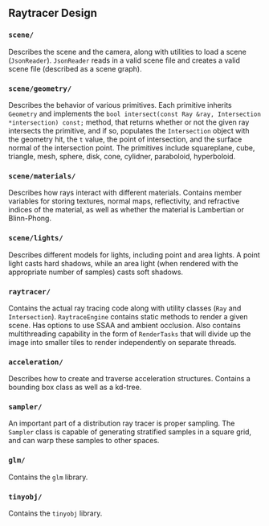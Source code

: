 ## Raytracer Design
### `scene/`
Describes the scene and the camera, along with utilities to load a scene (`JsonReader`). `JsonReader` reads in a valid scene file and creates a valid scene file (described as a scene graph).

### `scene/geometry/`
Describes the behavior of various primitives. Each primitive inherits `Geometry` and implements the `bool intersect(const Ray &ray, Intersection *intersection) const;` method, that returns whether or not the given ray intersects the primitive, and if so, populates the `Intersection` object with the geometry hit, the `t` value, the point of intersection, and the surface normal of the intersection point. The primitives include squareplane, cube, triangle, mesh, sphere, disk, cone, cylidner, paraboloid, hyperboloid.

### `scene/materials/`
Describes how rays interact with different materials. Contains member variables for storing textures, normal maps, reflectivity, and refractive indices of the material, as well as whether the material is Lambertian or Blinn-Phong.

### `scene/lights/`
Describes different models for lights, including point and area lights. A point light casts hard shadows, while an area light (when rendered with the appropriate number of samples) casts soft shadows.

### `raytracer/`
Contains the actual ray tracing code along with utility classes (`Ray` and `Intersection`). `RaytraceEngine` contains static methods to render a given scene. Has options to use SSAA and ambient occlusion. Also contains multithreading capability in the form of `RenderTasks` that will divide up the image into smaller tiles to render independently on separate threads.

### `acceleration/`
Describes how to create and traverse acceleration structures. Contains a bounding box class as well as a kd-tree.

### `sampler/`
An important part of a distribution ray tracer is proper sampling. The `Sampler` class is capable of generating stratified samples in a square grid, and can warp these samples to other spaces.

### `glm/`
Contains the `glm` library.

### `tinyobj/`
Contains the `tinyobj` library.
